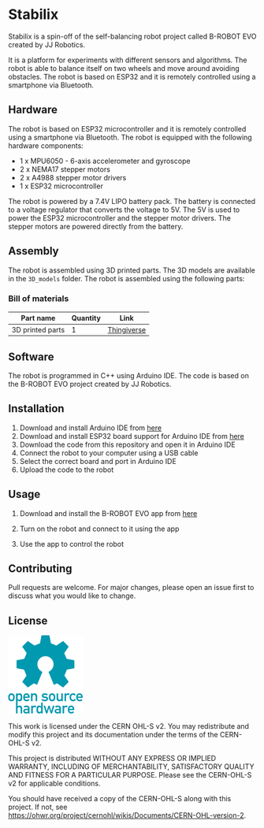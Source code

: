 # Stabilix

Stabilix is a spin-off of the self-balancing robot project called B-ROBOT EVO created by JJ Robotics. 

It is a platform for experiments with different sensors and algorithms. The robot is able to balance itself on two wheels and move around avoiding obstacles. The robot is based on ESP32 and it is remotely controlled using a smartphone via Bluetooth.

## Hardware

The robot is based on ESP32 microcontroller and it is remotely controlled using a smartphone via Bluetooth. The robot is equipped with the following hardware components:

* 1 x MPU6050 - 6-axis accelerometer and gyroscope
* 2 x NEMA17 stepper motors
* 2 x A4988 stepper motor drivers
* 1 x ESP32 microcontroller

The robot is powered by a 7.4V LIPO battery pack. The battery is connected to a voltage regulator that converts the voltage to 5V. The 5V is used to power the ESP32 microcontroller and the stepper motor drivers. The stepper motors are powered directly from the battery.

## Assembly

The robot is assembled using 3D printed parts. The 3D models are available in the `3D_models` folder. The robot is assembled using the following parts:

### Bill of materials

| Part name | Quantity | Link |
| --- | --- | --- |
| 3D printed parts | 1 | [Thingiverse](https://www.thingiverse.com/thing:2786294) |

## Software

The robot is programmed in C++ using Arduino IDE. The code is based on the B-ROBOT EVO project created by JJ Robotics. 

## Installation

1. Download and install Arduino IDE from [here](https://www.arduino.cc/en/software)
2. Download and install ESP32 board support for Arduino IDE from [here]()
3. Download the code from this repository and open it in Arduino IDE
4. Connect the robot to your computer using a USB cable
5. Select the correct board and port in Arduino IDE
6. Upload the code to the robot

## Usage

1. Download and install the B-ROBOT EVO app from [here](https://play.google.com/store/apps/details?id=com.jjrobots.brobotevoremotecontrol&hl=en&gl=US)

2. Turn on the robot and connect to it using the app

3. Use the app to control the robot

## Contributing

Pull requests are welcome. For major changes, please open an issue first to discuss what you would like to change.

## License

![open hardware](/images/1024px-Open-source-hardware-logo.svg.png)

This work is licensed under the CERN OHL-S v2. You may redistribute and modify this project and its documentation under the terms of the CERN-OHL-S v2.

This project is distributed WITHOUT ANY EXPRESS OR IMPLIED WARRANTY, INCLUDING OF MERCHANTABILITY, SATISFACTORY QUALITY AND FITNESS FOR A PARTICULAR PURPOSE. Please see the CERN-OHL-S v2 for applicable conditions.

You should have received a copy of the CERN-OHL-S along with this project. If not, see <https://ohwr.org/project/cernohl/wikis/Documents/CERN-OHL-version-2>.

